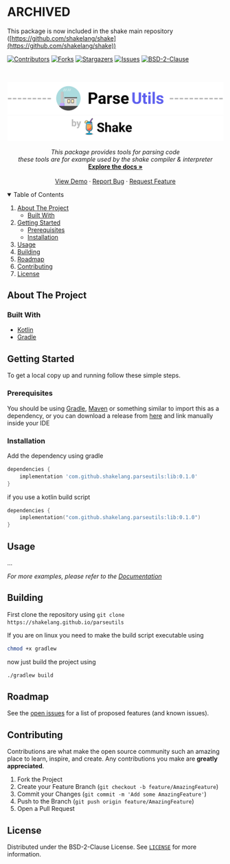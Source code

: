 # ARCHIVED
This package is now included in the shake main repository ([https://github.com/shakelang/shake](https://github.com/shakelang/shake))

[![Contributors][contributors-shield]][contributors-url]
[![Forks][forks-shield]][forks-url]
[![Stargazers][stars-shield]][stars-url]
[![Issues][issues-shield]][issues-url]
[![BSD-2-Clause][license-shield]][license-url]




<!-- PROJECT LOGO -->
<br />

[![header-image][header-image]][header-link]
[![sub-header-image][sub-header-image]][sub-header-link]

<p align="center">

  <p align="center">
    <i>
        This package provides tools for parsing code
        <br/>
        these tools are for example used by the shake compiler & interpreter 
    </i>
    <br />
    <a href="https://github.com/shakelang/parseutils"><strong>Explore the docs »</strong></a>
    <br />
    <br />
    <a href="https://github.com/shakelang/parseutils">View Demo</a>
    ·
    <a href="https://github.com/shakelang/parseutils/issues">Report Bug</a>
    ·
    <a href="https://github.com/shakelang/parseutils/issues">Request Feature</a>
  </p>
</p>



<!-- TABLE OF CONTENTS -->
<details open="open">
  <summary>Table of Contents</summary>
  <ol>
    <li>
      <a href="#about-the-project">About The Project</a>
      <ul>
        <li><a href="#built-with">Built With</a></li>
      </ul>
    </li>
    <li>
      <a href="#getting-started">Getting Started</a>
      <ul>
        <li><a href="#prerequisites">Prerequisites</a></li>
        <li><a href="#installation">Installation</a></li>
      </ul>
    </li>
    <li><a href="#usage">Usage</a></li>
    <li><a href="#building">Building</a></li>
    <li><a href="#roadmap">Roadmap</a></li>
    <li><a href="#contributing">Contributing</a></li>
    <li><a href="#license">License</a></li>
  </ol>
</details>



<!-- ABOUT THE PROJECT -->

## About The Project

### Built With

* [Kotlin](https://kotlinlang.org/)
* [Gradle](https://gradle.org/)

<!-- GETTING STARTED -->

## Getting Started

To get a local copy up and running follow these simple steps.

### Prerequisites
You should be using [Gradle](https://gradle.org/), [Maven](https://maven.apache.org/) or something similar to import 
this as a dependency, or you can download a release from [here](https://github.com/nsc-de/js-database/releases/) and 
link manually inside your IDE


### Installation

Add the dependency using gradle
```groovy
dependencies {
    implementation 'com.github.shakelang.parseutils:lib:0.1.0'
}
```

if you use a kotlin build script
```kotlin
dependencies {
    implementation("com.github.shakelang.parseutils:lib:0.1.0")
}
```


<!-- USAGE EXAMPLES -->

## Usage

...

_For more examples, please refer to the [Documentation](https://shakelang.github.io/parseutils)_


<!-- Building -->

## Building

First clone the repository using `git clone https://shakelang.github.io/parseutils`

If you are on linux you need to make the build script executable using 
```sh
chmod +x gradlew
```

now just build the project using

```sh
./gradlew build
```


<!-- ROADMAP -->

## Roadmap

See the [open issues](https://github.com/shakelang/parseutils/issues) for a list of proposed features (and known
issues).


<!-- CONTRIBUTING -->

## Contributing

Contributions are what make the open source community such an amazing place to learn, inspire, and create. Any
contributions you make are **greatly appreciated**.

1. Fork the Project
2. Create your Feature Branch (`git checkout -b feature/AmazingFeature`)
3. Commit your Changes (`git commit -m 'Add some AmazingFeature'`)
4. Push to the Branch (`git push origin feature/AmazingFeature`)
5. Open a Pull Request

<!-- LICENSE -->

## License

Distributed under the BSD-2-Clause License. See [`LICENSE`](LICENSE) for more information.

<!-- MARKDOWN LINKS & IMAGES -->
<!-- https://www.markdownguide.org/basic-syntax/#reference-style-links -->
[header-image]: .github/assets/parseutils-header-x1024.png
[header-link]: https://shakelang.github.io/parseutils
[sub-header-image]: .github/assets/parseutils-by-shake-x1024.png
[sub-header-link]: https://shakelang.github.io/
[contributors-shield]: https://img.shields.io/github/contributors/shakelang/parseutils.svg?style=for-the-badge
[contributors-url]: https://github.com/shakelang/parseutils/graphs/contributors
[forks-shield]: https://img.shields.io/github/forks/shakelang/parseutils.svg?style=for-the-badge
[forks-url]: https://github.com/shakelang/parseutils/network/members
[stars-shield]: https://img.shields.io/github/stars/shakelang/parseutils.svg?style=for-the-badge
[stars-url]: https://github.com/shakelang/parseutils/stargazers
[issues-shield]: https://img.shields.io/github/issues/shakelang/parseutils.svg?style=for-the-badge
[issues-url]: https://github.com/shakelang/parseutils/issues
[license-shield]: https://img.shields.io/github/license/shakelang/parseutils.svg?style=for-the-badge
[license-url]: https://github.com/shakelang/parseutils/blob/master/LICENSE.txt


